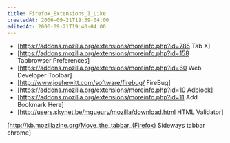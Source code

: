 ```yaml
---
title: Firefox_Extensions_I_Like
createdAt: 2006-09-21T19:39-04:00
editedAt: 2006-09-21T19:40-04:00
---
```


* [https://addons.mozilla.org/extensions/moreinfo.php?id=785 Tab X]
* [https://addons.mozilla.org/extensions/moreinfo.php?id=158 Tabbrowser Preferences]
* [https://addons.mozilla.org/extensions/moreinfo.php?id=60 Web Developer Toolbar]
* [http://www.joehewitt.com/software/firebug/ FireBug]
* [https://addons.mozilla.org/extensions/moreinfo.php?id=10 Adblock]
* [https://addons.mozilla.org/extensions/moreinfo.php?id=11 Add Bookmark Here]
* [http://users.skynet.be/mgueury/mozilla/download.html HTML Validator]

[http://kb.mozillazine.org/Move_the_tabbar_(Firefox) Sideways tabbar chrome]

